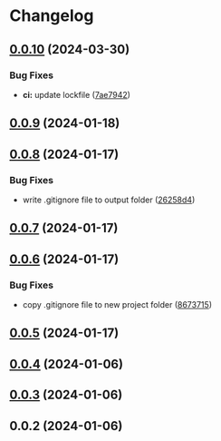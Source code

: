 # Changelog

## [0.0.10](https://github.com/henryhale/create-unit/compare/v0.0.9...v0.0.10) (2024-03-30)


### Bug Fixes

* **ci:** update lockfile ([7ae7942](https://github.com/henryhale/create-unit/commit/7ae7942b91b61d7d872a781de62cdc256657ec70))

## [0.0.9](https://github.com/henryhale/create-unit/compare/v0.0.8...v0.0.9) (2024-01-18)

## [0.0.8](https://github.com/henryhale/create-unit/compare/v0.0.7...v0.0.8) (2024-01-17)


### Bug Fixes

* write .gitignore file to output folder ([26258d4](https://github.com/henryhale/create-unit/commit/26258d45eeb0ff28aa79e918f9d91f591cb1032a))

## [0.0.7](https://github.com/henryhale/create-unit/compare/v0.0.6...v0.0.7) (2024-01-17)

## [0.0.6](https://github.com/henryhale/create-unit/compare/v0.0.5...v0.0.6) (2024-01-17)


### Bug Fixes

* copy .gitignore file to new project folder ([8673715](https://github.com/henryhale/create-unit/commit/86737159afaeef9c459bf996fd5a8e37b15d401f))

## [0.0.5](https://github.com/henryhale/create-unit/compare/v0.0.4...v0.0.5) (2024-01-17)

## [0.0.4](https://github.com/henryhale/create-unit/compare/v0.0.3...v0.0.4) (2024-01-06)

## [0.0.3](https://github.com/henryhale/create-unit/compare/v0.0.2...v0.0.3) (2024-01-06)

## 0.0.2 (2024-01-06)
